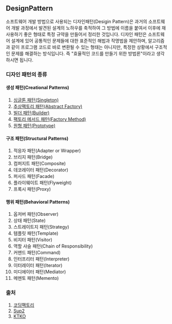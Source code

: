 ## DesignPattern
소프트웨어 개발 방법으로 사용되는 디자인패턴(Desigin Pattern)은 과거의 소프트웨어 개발 과정에서 발견된 설계의 노하우를 축적하여 그 방법에 이름을 붙여서 이후에 재사용하기 좋은 형태로 특정 규약을 만들어서 정리한 것입니다. 디자인 패턴은 소프트웨어 설계에 있어 공통적인 문제들에 대한 표준적인 해법과 작명법을 제안하며, 알고리즘과 같이 프로그램 코드로 바로 변환될 수 있는 형태는 아니지만, 특정한 상황에서 구조적인 문제를 해결하는 방식입니다. 즉 "효율적인 코드를 만들기 위한 방법론"이라고 생각하시면 됩니다.


### 디자인 패턴의 종류

#### 생성 패턴(Creational Patterns)
1. [싱글톤 패턴(Singleton)](https://github.com/jang010505/DesignPattern/tree/master/src/creational/singleton)
2. [추상팩토리 패턴(Abstract Factory)](https://github.com/jang010505/DesignPattern/tree/master/src/creational/abstracts)
3. [빌더 패턴(Builder)](https://github.com/jang010505/DesignPattern/tree/master/src/creational/builder)
4. [팩토리 메서드 패턴(Factory Method)](https://github.com/jang010505/DesignPattern/tree/master/src/creational/factory)
5. [원형 패턴(Prototype)](https://github.com/jang010505/DesignPattern/tree/master/src/creational/prototype)

#### 구조 패턴(Structural Patterns)
1. 적응자 패턴(Adapter or Wrapper)
2. 브리지 패턴(Bridge)
3. 컴퍼지트 패턴(Composite)
4. 데코레이터 패턴(Decorator)
5. 퍼사드 패턴(Facade)
6. 플라이웨이트 패턴(Flyweight)
7. 프록시 패턴(Proxy)

#### 행위 패턴(Behavioral Patterns)
1. 옵저버 패턴(Observer)
2. 상태 패턴(State)
3. 스트레이트지 패턴(Strategy)
4. 템플릿 패턴(Template)
5. 비지터 패턴(Visitor)
6. 역할 사슬 패턴(Chain of Responsibility)
7. 커맨드 패턴(Command)
8. 인터프리터 패턴(Interpreter)
9. 이터레이터 패턴(Iterator)
10. 미디에이터 패턴(Mediator)
11. 메멘토 패턴(Memento)


### 출처
1. [코딩팩토리](https://coding-factory.tistory.com/)
2. [Sup2](https://sup2is.github.io/)
3. [KTKO](https://ktko.tistory.com/)
